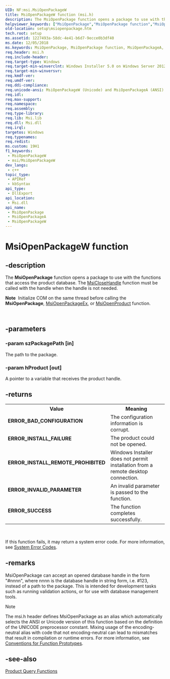 ```yaml
---
UID: NF:msi.MsiOpenPackageW
title: MsiOpenPackageW function (msi.h)
description: The MsiOpenPackage function opens a package to use with the functions that access the product database.
helpviewer_keywords: ["MsiOpenPackage","MsiOpenPackage function","MsiOpenPackageA","MsiOpenPackageW","_msi_msiopenpackage","msi/MsiOpenPackage","msi/MsiOpenPackageA","msi/MsiOpenPackageW","setup.msiopenpackage"]
old-location: setup\msiopenpackage.htm
tech.root: setup
ms.assetid: 1227493a-58dc-4e41-b6d7-9ecce0b3df40
ms.date: 12/05/2018
ms.keywords: MsiOpenPackage, MsiOpenPackage function, MsiOpenPackageA, MsiOpenPackageW, _msi_msiopenpackage, msi/MsiOpenPackage, msi/MsiOpenPackageA, msi/MsiOpenPackageW, setup.msiopenpackage
req.header: msi.h
req.include-header: 
req.target-type: Windows
req.target-min-winverclnt: Windows Installer 5.0 on Windows Server 2012, Windows 8, Windows Server 2008 R2 or Windows 7. Windows Installer 4.0 or Windows Installer 4.5 on   Windows Server 2008 or Windows Vista. Windows Installer on Windows Server 2003 or Windows XP. See the Windows Installer Run-Time Requirements for information about the minimum Windows service pack that is required by a Windows Installer version.
req.target-min-winversvr: 
req.kmdf-ver: 
req.umdf-ver: 
req.ddi-compliance: 
req.unicode-ansi: MsiOpenPackageW (Unicode) and MsiOpenPackageA (ANSI)
req.idl: 
req.max-support: 
req.namespace: 
req.assembly: 
req.type-library: 
req.lib: Msi.lib
req.dll: Msi.dll
req.irql: 
targetos: Windows
req.typenames: 
req.redist: 
ms.custom: 19H1
f1_keywords:
 - MsiOpenPackageW
 - msi/MsiOpenPackageW
dev_langs:
 - c++
topic_type:
 - APIRef
 - kbSyntax
api_type:
 - DllExport
api_location:
 - Msi.dll
api_name:
 - MsiOpenPackage
 - MsiOpenPackageA
 - MsiOpenPackageW
---
```


# MsiOpenPackageW function


## -description

The 
<b>MsiOpenPackage</b> function opens a package to use with the functions that access the product database. The 
<a href="/windows/desktop/api/msi/nf-msi-msiclosehandle">MsiCloseHandle</a> function must be called with the handle when the handle is not needed. <div class="alert"><b>Note</b>  Initialize COM on the same thread before calling the  <b>MsiOpenPackage</b>, <a href="/windows/desktop/api/msi/nf-msi-msiopenpackageexa">MsiOpenPackageEx</a>, or <a href="/windows/desktop/api/msi/nf-msi-msiopenproducta">MsiOpenProduct</a> function.</div>
<div> </div>

## -parameters

### -param szPackagePath [in]

The path to the package.

### -param hProduct [out]

A pointer to a variable that receives the product handle.

## -returns

<table>
<tr>
<th>Value</th>
<th>Meaning</th>
</tr>
<tr>
<td width="40%">
<dl>
<dt><b>ERROR_BAD_CONFIGURATION</b></dt>
</dl>
</td>
<td width="60%">
The configuration information is corrupt.

</td>
</tr>
<tr>
<td width="40%">
<dl>
<dt><b>ERROR_INSTALL_FAILURE</b></dt>
</dl>
</td>
<td width="60%">
The product could not be opened.

</td>
</tr>
<tr>
<td width="40%">
<dl>
<dt><b>ERROR_INSTALL_REMOTE_PROHIBITED</b></dt>
</dl>
</td>
<td width="60%">
Windows Installer does not permit installation from a remote desktop connection.

</td>
</tr>
<tr>
<td width="40%">
<dl>
<dt><b>ERROR_INVALID_PARAMETER</b></dt>
</dl>
</td>
<td width="60%">
An invalid parameter is passed to the function.

</td>
</tr>
<tr>
<td width="40%">
<dl>
<dt><b>ERROR_SUCCESS</b></dt>
</dl>
</td>
<td width="60%">
The function completes successfully.

</td>
</tr>
</table>
 

If this function fails, it may return a system error code. For more information, see 
<a href="/windows/desktop/Debug/system-error-codes">System Error Codes</a>.

## -remarks

MsiOpenPackage can accept an opened database handle in the form "#nnnn", where nnnn is the database handle in string form, i.e. #123, instead of a path to the package. This is intended for development tasks such as running validation actions, or for use with database management tools.





> [!NOTE]
> The msi.h header defines MsiOpenPackage as an alias which automatically selects the ANSI or Unicode version of this function based on the definition of the UNICODE preprocessor constant. Mixing usage of the encoding-neutral alias with code that not encoding-neutral can lead to mismatches that result in compilation or runtime errors. For more information, see [Conventions for Function Prototypes](/windows/win32/intl/conventions-for-function-prototypes).

## -see-also

<a href="/windows/desktop/Msi/installer-function-reference">Product Query Functions</a>